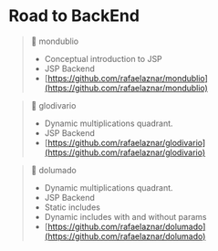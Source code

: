 # Road to BackEnd

> 📓 mondublio
> * Conceptual introduction to JSP
> * JSP Backend
> * [https://github.com/rafaelaznar/mondublio](https://github.com/rafaelaznar/mondublio)

> 📓 glodivario
> * Dynamic multiplications quadrant.
> * JSP Backend
> * [https://github.com/rafaelaznar/glodivario](https://github.com/rafaelaznar/glodivario)

> 📓 dolumado
> * Dynamic multiplications quadrant.
> * JSP Backend
> * Static includes
> * Dynamic includes with and without params
> * [https://github.com/rafaelaznar/dolumado](https://github.com/rafaelaznar/dolumado)

